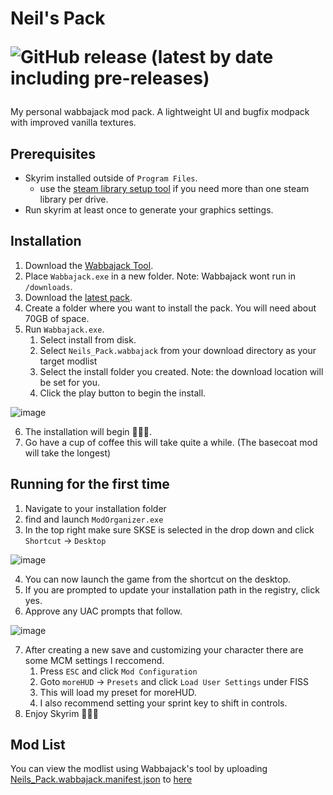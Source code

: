 # Neil's Pack <p>![GitHub release (latest by date including pre-releases)](https://img.shields.io/github/v/release/neilrush/neils-pack?include_prereleases&logo=github)
My personal wabbajack mod pack. A lightweight UI and bugfix modpack with improved vanilla textures.
  
## Prerequisites
  * Skyrim installed outside of `Program Files`. 
    * use the [steam library setup tool](https://github.com/LostDragonist/steam-library-setup-tool/wiki/Usage-Guide) if you need more than one steam library per drive.
  * Run skyrim at least once to generate your graphics settings.
  
## Installation
  1. Download the [Wabbajack Tool](https://github.com/wabbajack-tools/wabbajack/releases/latest/download/Wabbajack.exe).
  2. Place `Wabbajack.exe` in a new folder. Note: Wabbajack wont run in `/downloads`.
  3. Download the [latest pack](https://github.com/neilrush/neils-pack/releases/latest/download/Neils_Pack.wabbajack).
  4. Create a folder where you want to install the pack. You will need about 70GB of space.
  5. Run `Wabbajack.exe`.
      1. Select install from disk.
      2. Select `Neils_Pack.wabbajack` from your download directory as your target modlist
      3. Select the install folder you created. Note: the download location will be set for you.
      4. Click the play button to begin the install.
  
  ![image](https://user-images.githubusercontent.com/31221793/130004797-b49b26e1-4fb0-4bfc-bb3c-d805b5dd2f1a.png)
  
  6. The installation will begin 🎉🎉🎉. 
  7. Go have a cup of coffee this will take quite a while. (The basecoat mod will take the longest)
  
## Running for the first time
  1. Navigate to your installation folder
  2. find and launch `ModOrganizer.exe`
  3. In the top right make sure SKSE is selected in the drop down and click `Shortcut` -> `Desktop`
  
  ![image](https://user-images.githubusercontent.com/31221793/130007243-72be1feb-7d72-421d-8db7-4d670d0aaa1b.png)
  
  4. You can now launch the game from the shortcut on the desktop.
  5. If you are prompted to update your installation path in the registry, click yes.
  6. Approve any UAC prompts that follow.
  
  ![image](https://user-images.githubusercontent.com/31221793/130007783-71eb0504-909b-4282-adef-19fedca395fc.png)
  
  7. After creating a new save and customizing your character there are some MCM settings I reccomend. 
      1. Press `ESC` and click `Mod Configuration`
      2. Goto `moreHUD` -> `Presets` and click `Load User Settings` under FISS
      3. This will load my preset for moreHUD.
      4. I also recommend setting your sprint key to shift in controls.
  8. Enjoy Skyrim 🎉🎉🎉
  
## Mod List
  You can view the modlist using Wabbajack's tool by uploading [Neils_Pack.wabbajack.manifest.json](https://github.com/neilrush/neils-pack/releases/latest/download/Neils_Pack.wabbajack.manifest.json) to [here](https://www.wabbajack.org/#/modlists/manifest)
